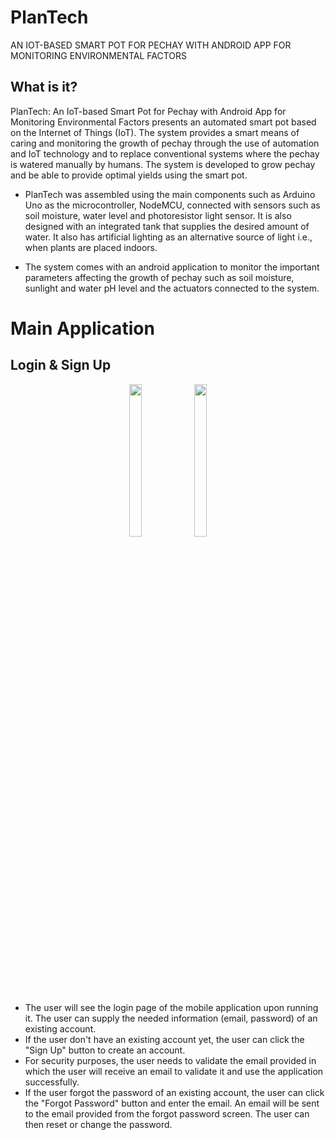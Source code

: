 # PlanTech
AN IOT-BASED SMART POT FOR PECHAY WITH ANDROID APP FOR MONITORING ENVIRONMENTAL FACTORS

## What is it?
PlanTech: An IoT-based Smart Pot for Pechay with Android App for Monitoring
Environmental Factors presents an automated smart pot based on the Internet of Things
(IoT). The system provides a smart means of caring and monitoring the growth of
pechay through the use of automation and IoT technology and to replace conventional
systems where the pechay is watered manually by humans. The system is developed to
grow pechay and be able to provide optimal yields using the smart pot.

- PlanTech was assembled using the main components such as Arduino
Uno as the microcontroller, NodeMCU, connected with sensors such as soil moisture,
water level and photoresistor light sensor. It is also designed with an integrated tank that supplies the desired amount of
water. It also has artificial lighting as an alternative source of light i.e., when plants are
placed indoors.

- The system comes with an android application to monitor the important parameters affecting the growth of pechay such as
soil moisture, sunlight and water pH level and the actuators connected to the system.

# Main Application
## Login & Sign Up

<p align="center">
   <img src="https://github.com/Miks29/PlanTech-Mobile-App/blob/30775ca096b80b01e2cc1b392239d94e5443f402/PlanTech_Design/login.png" align=top width=20% height=25%>
   <img src="https://github.com/Miks29/PlanTech-Mobile-App/blob/30775ca096b80b01e2cc1b392239d94e5443f402/PlanTech_Design/sign%20up.png" align=top width=20% height=25%>
</p>

- The user will see the login page of the mobile application upon running it. The user can supply the needed information (email, password) of an existing account.
- If the user don't have an existing account yet, the user can click the "Sign Up" button to create an account. 
- For security purposes, the user needs to validate the email provided in which the user will receive an email to validate it and use the application successfully.
- If the user forgot the password of an existing account, the user can click the "Forgot Password" button and enter the email. An email will be sent to the email provided from the forgot password screen. The user can then reset or change the password.


